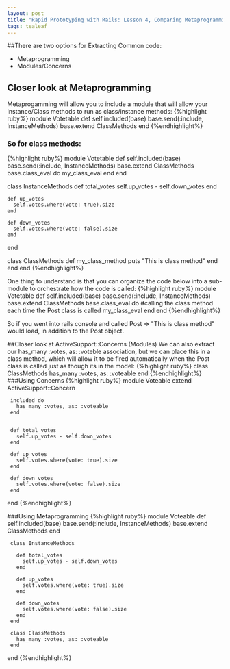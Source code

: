```yaml
---
layout: post
title: "Rapid Prototyping with Rails: Lesson 4, Comparing Metaprogramming vs. Concerns"
tags: tealeaf
---
```


##There are two options for Extracting Common code:
* Metaprogramming
* Modules/Concerns

## Closer look at Metaprogramming
Metaprogamming will allow you to include a module that will allow your Instance/Class methods to run as class/instance methods:
{%highlight ruby%}
module Votetable
  def self.included(base)
    base.send(:include, InstanceMethods)
    base.extend ClassMethods
  end
{%endhighlight%}

### So for class methods:
{%highlight ruby%}
module Votetable
  def self.included(base)
    base.send(:include, InstanceMethods)
    base.extend ClassMethods
    base.class_eval do
      my_class_eval
    end
  end

  class InstanceMethods
    def total_votes
      self.up_votes - self.down_votes
    end

    def up_votes
      self.votes.where(vote: true).size
    end

    def down_votes
      self.votes.where(vote: false).size
    end
  end

  class ClassMethods
    def my_class_method
      puts "This is class method"
    end
  end
end
{%endhighlight%}

One thing to understand is that you can organize the code below into a sub-module to orchestrate how the code is called:
{%highlight ruby%}
module Votetable
  def self.included(base)
    base.send(:include, InstanceMethods)
    base.extend ClassMethods
    base.class_eval do #calling the class method each time the Post class is called
      my_class_eval
    end
  end
{%endhighlight%}

So if you went into rails console and called Post => "This is class method" would load, in addition to the Post object.


##Closer look at ActiveSupport::Concerns (Modules)
 We can also extract our has_many :votes, as: :voteble association, but we can place this in a class method, which will allow it to be fired automatically when the Post class is called
 just as though its in the model:
 {%highlight ruby%}
   class ClassMethods
     has_many :votes, as: :voteable
   end
{%endhighlight%}
###Using Concerns
{%highlight ruby%}
   module Voteable
     extend ActiveSupport::Concern

     included do
       has_many :votes, as: :voteable
     end


     def total_votes
       self.up_votes - self.down_votes
     end

     def up_votes
       self.votes.where(vote: true).size
     end

     def down_votes
       self.votes.where(vote: false).size
     end
   end
{%endhighlight%}

###Using Metaprogramming
{%highlight ruby%}
   module Voteable
     def self.included(base)
       base.send(:include, InstanceMethods)
       base.extend ClassMethods
     end

     class InstanceMethods

       def total_votes
         self.up_votes - self.down_votes
       end

       def up_votes
         self.votes.where(vote: true).size
       end

       def down_votes
         self.votes.where(vote: false).size
       end
     end

     class ClassMethods
       has_many :votes, as: :voteable
     end
   end
{%endhighlight%}
